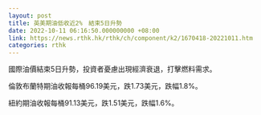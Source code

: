 ```yaml
---
layout: post
title: 英美期油低收近2%　結束5日升勢
date: 2022-10-11 06:16:50.000000000 +08:00
link: https://news.rthk.hk/rthk/ch/component/k2/1670418-20221011.htm
categories: rthk
---
```


國際油價結束5日升勢，投資者憂慮出現經濟衰退，打擊燃料需求。

倫敦布蘭特期油收報每桶96.19美元，跌1.73美元，跌幅1.8%。

紐約期油收報每桶91.13美元，跌1.51美元，跌幅1.6%。
